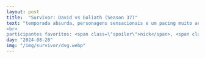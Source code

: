 ```yaml
---
layout: post
title:  "Survivor: David vs Goliath (Season 37)"
text: "temporada absurda, personagens sensacionais e um pacing muito acelerado, recomendo demais. talvez eu até prefira essa a Tocantins<br>
<br>
participantes favoritos: <span class=\"spoiler\">nick</span>, <span class=\"spoiler\">mike white de white lotus</span>, <span class=\"spoiler\">christian</span>, <span class=\"spoiler\">davie</span>, <span class=\"spoiler\">gabby</span> e até um pouco <span class=\"spoiler\">angelina</span> e <span class=\"spoiler\">dan</span>"
day: "2024-08-28"
img: "/img/survivor/dvg.webp"
---
```

